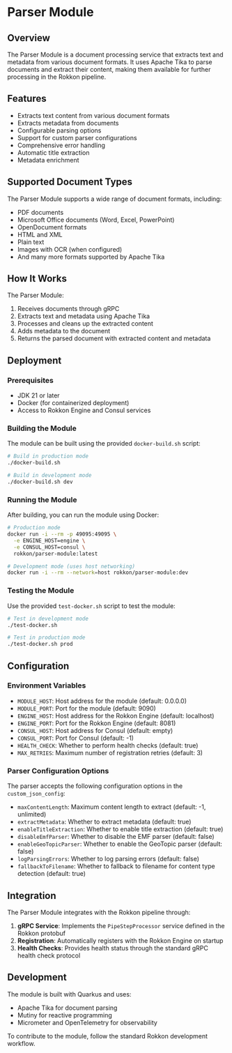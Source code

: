 # Parser Module

## Overview
The Parser Module is a document processing service that extracts text and metadata from various document formats. It uses Apache Tika to parse documents and extract their content, making them available for further processing in the Rokkon pipeline.

## Features
- Extracts text content from various document formats
- Extracts metadata from documents
- Configurable parsing options
- Support for custom parser configurations
- Comprehensive error handling
- Automatic title extraction
- Metadata enrichment

## Supported Document Types
The Parser Module supports a wide range of document formats, including:
- PDF documents
- Microsoft Office documents (Word, Excel, PowerPoint)
- OpenDocument formats
- HTML and XML
- Plain text
- Images with OCR (when configured)
- And many more formats supported by Apache Tika

## How It Works
The Parser Module:
1. Receives documents through gRPC
2. Extracts text and metadata using Apache Tika
3. Processes and cleans up the extracted content
4. Adds metadata to the document
5. Returns the parsed document with extracted content and metadata

## Deployment

### Prerequisites
- JDK 21 or later
- Docker (for containerized deployment)
- Access to Rokkon Engine and Consul services

### Building the Module
The module can be built using the provided `docker-build.sh` script:

```bash
# Build in production mode
./docker-build.sh

# Build in development mode
./docker-build.sh dev
```

### Running the Module
After building, you can run the module using Docker:

```bash
# Production mode
docker run -i --rm -p 49095:49095 \
  -e ENGINE_HOST=engine \
  -e CONSUL_HOST=consul \
  rokkon/parser-module:latest

# Development mode (uses host networking)
docker run -i --rm --network=host rokkon/parser-module:dev
```

### Testing the Module
Use the provided `test-docker.sh` script to test the module:

```bash
# Test in development mode
./test-docker.sh

# Test in production mode
./test-docker.sh prod
```

## Configuration

### Environment Variables
- `MODULE_HOST`: Host address for the module (default: 0.0.0.0)
- `MODULE_PORT`: Port for the module (default: 9090)
- `ENGINE_HOST`: Host address for the Rokkon Engine (default: localhost)
- `ENGINE_PORT`: Port for the Rokkon Engine (default: 8081)
- `CONSUL_HOST`: Host address for Consul (default: empty)
- `CONSUL_PORT`: Port for Consul (default: -1)
- `HEALTH_CHECK`: Whether to perform health checks (default: true)
- `MAX_RETRIES`: Maximum number of registration retries (default: 3)

### Parser Configuration Options
The parser accepts the following configuration options in the `custom_json_config`:

- `maxContentLength`: Maximum content length to extract (default: -1, unlimited)
- `extractMetadata`: Whether to extract metadata (default: true)
- `enableTitleExtraction`: Whether to enable title extraction (default: true)
- `disableEmfParser`: Whether to disable the EMF parser (default: false)
- `enableGeoTopicParser`: Whether to enable the GeoTopic parser (default: false)
- `logParsingErrors`: Whether to log parsing errors (default: false)
- `fallbackToFilename`: Whether to fallback to filename for content type detection (default: true)

## Integration
The Parser Module integrates with the Rokkon pipeline through:

1. **gRPC Service**: Implements the `PipeStepProcessor` service defined in the Rokkon protobuf
2. **Registration**: Automatically registers with the Rokkon Engine on startup
3. **Health Checks**: Provides health status through the standard gRPC health check protocol

## Development
The module is built with Quarkus and uses:
- Apache Tika for document parsing
- Mutiny for reactive programming
- Micrometer and OpenTelemetry for observability

To contribute to the module, follow the standard Rokkon development workflow.